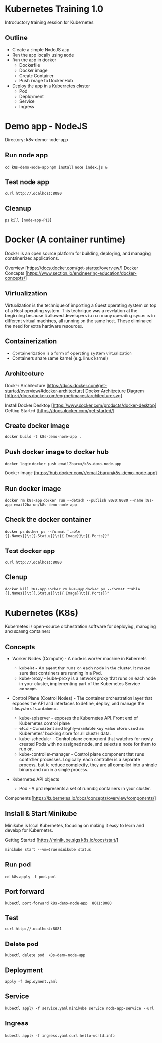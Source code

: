 # Kubernetes Training 1.0

Introductory training session for Kubernetes

## Outline

* Create a simple NodeJS app
* Run the app locally using node 
* Run the app in docker
    * Dockerfile
    * Docker image
    * Create Container
    * Push image to Docker Hub
* Deploy the app in a Kubernetes cluster
    * Pod
    * Deployment
    * Service
    * Ingress 

# Demo app - NodeJS

Directory: k8s-demo-node-app

## Run node app
`cd k8s-demo-node-app`
`npm install`
`node index.js &`

## Test node app

`curl http://localhost:8080`

## Cleanup

`ps`
`kill [node-app-PID]`

# Docker (A container runtime)

Docker is an open source platform for building, deploying, and managing containerized applications.


Overview [https://docs.docker.com/get-started/overview/]
Docker Concepts [https://www.section.io/engineering-education/docker-concepts/]

## Virtualization

Virtualization is the technique of importing a Guest operating system on top of a Host operating system. This technique was a revelation at the beginning because it allowed developers to run many operating systems in different virtual machines, all running on the same host. These eliminated the need for extra hardware resources.

## Containerization

* Containerization is a form of operating system virtualization
* Containers share same karnel (e.g. linux karnel)

## Architecture 

Docker Architecture [https://docs.docker.com/get-started/overview/#docker-architecture]
Docker Architecture Diagrem [https://docs.docker.com/engine/images/architecture.svg]

Install Docker Desktop [https://www.docker.com/products/docker-desktop]
Getting Started [https://docs.docker.com/get-started/]

## Create docker image

`docker build -t k8s-demo-node-app .`

## Push docker image to docker hub

`docker login`
`docker push email2barun/k8s-demo-node-app`

Docker image [https://hub.docker.com/r/email2barun/k8s-demo-node-app]

## Run docker image
`docker rm k8s-app`
`docker run --detach --publish 8080:8080 --name k8s-app email2barun/k8s-demo-node-app`

## Check the docker container

`docker ps`
`docker ps --format "table {{.Names}}\t{{.Status}}\t{{.Image}}\t{{.Ports}}"`

## Test docker app

`curl http://localhost:8080`

## Clenup
`docker kill k8s-app`
`docker rm k8s-app`
`docker ps --format "table {{.Names}}\t{{.Status}}\t{{.Image}}\t{{.Ports}}"`

# Kubernetes (K8s)

Kubernetes is open-source orchestration software for deploying, managing and scaling containers

## Concepts

* Worker Nodes (Compute) - A node is worker machine in Kubernets.
    * kubelet - An agent that runs on each node in the cluster. It makes sure that containers are running in a Pod.
    * kube-proxy - kube-proxy is a network proxy that runs on each node in your cluster, implementing part of the Kubernetes Service concept.

* Control Plane (Control Nodes) - The container orchestration layer that exposes the API and interfaces to define, deploy, and manage the lifecycle of containers.
    * kube-apiserver - exposes the Kubernetes API. Front end of Kubernetes control plane
    * etcd - Consistent and highly-available key value store used as Kubernetes' backing store for all cluster data.
    * kube-scheduler - Control plane component that watches for newly created Pods with no assigned node, and selects a node for them to run on.
    * kube-controller-manager - Control plane component that runs controller processes. Logically, each controller is a separate process, but to reduce complexity, they are all compiled into a single binary and run in a single process.

* Kubernetes API objects

    * Pod - A prd represents a set of runnibg containers in your cluster.

Components [https://kubernetes.io/docs/concepts/overview/components/]

## Install & Start Minikube

Minikube is local Kubernetes, focusing on making it easy to learn and develop for Kubernetes.

Getting Started [https://minikube.sigs.k8s.io/docs/start/]

`minikube start --vm=true`
`minikube status`

## Run pod
`cd k8s`
`apply -f pod.yaml`

## Port forward

`kubectl port-forward k8s-demo-node-app  8081:8080`

## Test

`curl http://localhost:8081`


## Delete pod

`kubectl delete pod  k8s-demo-node-app`

## Deployment

`apply -f deployment.yaml`

## Service 

`kubectl apply -f service.yaml`
`minikube service node-app-service --url`

## Ingress

`kubectl apply -f ingress.yaml`
`curl hello-world.info`



